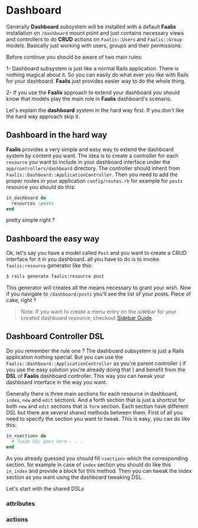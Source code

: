# Dashboard
Generally **Dashboard** subsystem will be installed with a default **Faalis** installation on `/dashboard`
mount point and just contains necessary views and controllers to do **CRUD** actions on `Faalis::Users` and
`Faalis::Group` models. Basically just working with users, groups and their permissions.

Before continue you should be aware of two main rules:

1- Dashboard subsystem is just like a normal Rails application. There is nothing magical about it. So
you can easily do what ever you like with Rails for your dashboard. **Faalis** just provides easier
way to do the whole thing.

2- If you use the **Faalis** approach to extend your dashboard you should know that models play the main role
in **Faalis** dashboard's scenario.

Let's explain the **dashboard** system in the hard way first. If you don't like the hard way approach skip
it.

## Dashboard in the hard way

**Faalis** provides a very simple and easy way to extend the dashboard system by content you want. The idea is
to create a controller for each `resource` you want to include in your dashboard interface under the `app/controllers/dashboard`
directory. The controller should inherit from `Faalis::Dashboard::ApplicationController`. Then you need to add
the proper routes in your application `config/routes.rb` for example for `posts` resource you should do this:


```ruby
in_dashboard do
  resources :posts
end
```

pretty simple right ?


## Dashboard the easy way
Ok, let's say you have a model called `Post` and you want to create a CRUD interface for it in you dashboard. all
you have to do is to invoke `faalis:resource` generator like this:

```bash
$ rails generate faalis:resource post
```

This generator will creates all the means necessary to grant your wish. Now if you navigate to `/dashboard/posts` you'll
see the list of your posts. Piece of cake, right ?

> Note: If you want to create a menu entry on the sidebar for your created dashboard resource, checkout
> [Sidebar Guide](sidebar.md).

## Dashboard Controller DSL
Do you remember the rule one ? The dashboard subsystem is just a Rails application nothing special. But you can use
the `Faalis::Dashboard::ApplicationController` as you're parent controller ( if you use the easy solution you're already
doing that ) and benefit from the **DSL** of **Faalis** dashboard controller. This way you can tweak your dashboard interface in
the way you want.

Generally there is three main sections for each resource in dashboard, `index`, `new` and `edit` sections. And a forth section that
is just a shortcut for both `new` and `edit` sections that is `form` section. Each section have different DSL but there are several
shared methods between them. First of all you need to specify the section you want to tweak. This is easy, you can do like this:

```ruby
in_<section> do
  # Tweak DSL goes here . . .
end
```

As you already guessed you should fill `<section>` which the corresponding section. for example in case of `index` section you should
do like this `in_index` and provide a block for this method. Then you can tweak the index section as you want using the dashboard tweaking
DSL.

Let's start with the shared DSLs

### attributes
### actions
